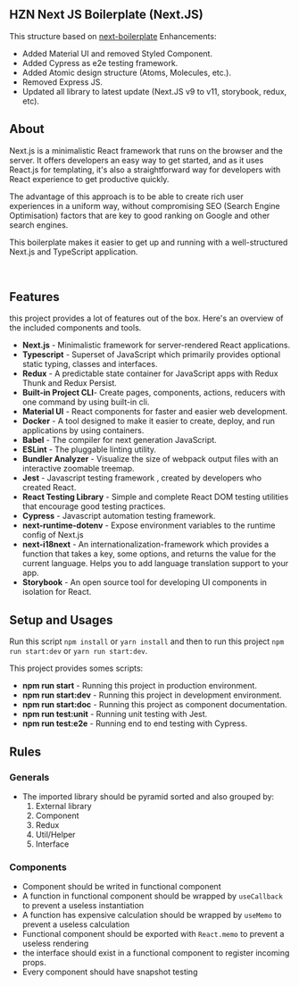 ## HZN Next JS Boilerplate (Next.JS)

This structure based on [next-boilerplate](https://github.com/pankod/next-boilerplate)
Enhancements:

-   Added Material UI and removed Styled Component.
-   Added Cypress as e2e testing framework.
-   Added Atomic design structure (Atoms, Molecules, etc.).
-   Removed Express JS.
-   Updated all library to latest update (Next.JS v9 to v11, storybook, redux, etc).

## About

Next.js is a minimalistic React framework that runs on the browser and the server. It offers developers an easy way to get started, and as it uses React.js for templating, it's also a straightforward way for developers with React experience to get productive quickly.

The advantage of this approach is to be able to create rich user experiences in a uniform way, without compromising SEO (Search Engine Optimisation) factors that are key to good ranking on Google and other search engines.

This boilerplate makes it easier to get up and running with a well-structured Next.js and TypeScript application.

<br/>

## Features

this project provides a lot of features out of the box. Here's an overview of the included components and tools.

-   **Next.js** - Minimalistic framework for server-rendered React applications.
-   **Typescript** - Superset of JavaScript which primarily provides optional static typing, classes and interfaces.
-   **Redux** - A predictable state container for JavaScript apps with Redux Thunk and Redux Persist.
-   **Built-in Project CLI**- Create pages, components, actions, reducers with one command by using built-in cli.
-   **Material UI** - React components for faster and easier web development.
-   **Docker** - A tool designed to make it easier to create, deploy, and run applications by using containers.
-   **Babel** - The compiler for next generation JavaScript.
-   **ESLint** - The pluggable linting utility.
-   **Bundler Analyzer** - Visualize the size of webpack output files with an interactive zoomable treemap.
-   **Jest** - Javascript testing framework , created by developers who created React.
-   **React Testing Library** - Simple and complete React DOM testing utilities that encourage good testing practices.
-   **Cypress** - Javascript automation testing framework.
-   **next-runtime-dotenv** - Expose environment variables to the runtime config of Next.js
-   **next-i18next** - An internationalization-framework which provides a function that takes a key, some options, and returns the value for the current language. Helps you to add language translation support to your app.
-   **Storybook** - An open source tool for developing UI components in isolation for React.
    <br/>

## Setup and Usages

Run this script `npm install` or `yarn install` and then to run this project `npm run start:dev` or `yarn run start:dev`.

This project provides somes scripts:

-   **npm run start** - Running this project in production environment.
-   **npm run start:dev** - Running this project in development environment.
-   **npm run start:doc** - Running this project as component documentation.
-   **npm run test:unit** - Running unit testing with Jest.
-   **npm run test:e2e** - Running end to end testing with Cypress.
    <br/>

## Rules

### Generals

-   The imported library should be pyramid sorted and also grouped by:
    1. External library
    2. Component
    3. Redux
    4. Util/Helper
    5. Interface

### Components

-   Component should be writed in functional component
-   A function in functional component should be wrapped by `useCallback` to prevent a useless instantiation
-   A function has expensive calculation should be wrapped by `useMemo` to prevent a useless calculation
-   Functional component should be exported with `React.memo` to prevent a useless rendering
-   the interface should exist in a functional component to register incoming props.
-   Every component should have snapshot testing
